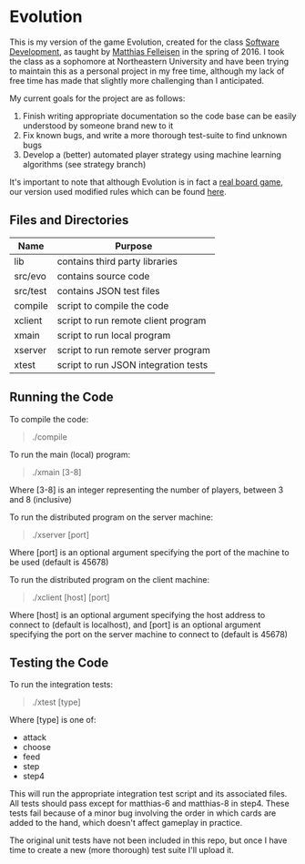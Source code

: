 # Evolution

This is my version of the game Evolution, created for the class [Software Development](http://www.ccs.neu.edu/home/matthias/4500-s16/), as taught by [Matthias Felleisen](http://www.ccs.neu.edu/home/matthias/) in the spring of 2016. I took the class as a sophomore at Northeastern University and have been trying to maintain this as a personal project in my free time, although my lack of free time has made that slightly more challenging than I anticipated. 

My current goals for the project are as follows:
  1. Finish writing appropriate documentation so the code base can be easily understood by someone brand new to it
  2. Fix known bugs, and write a more thorough test-suite to find unknown bugs
  3. Develop a (better) automated player strategy using machine learning algorithms (see strategy branch)
  
It's important to note that although Evolution is in fact a [real board game](https://boardgamegeek.com/boardgame/155703/evolution), our version used modified rules which can be found [here](http://www.ccs.neu.edu/home/matthias/4500-s16/evolution.html).

Files and Directories
-----------------------
| Name          | Purpose                                    |
|---------------|--------------------------------------------|
| lib           | contains third party libraries |
| src/evo       | contains source code |
| src/test      | contains JSON test files |
| compile       | script to compile the code |
| xclient       | script to run remote client program |
| xmain         | script to run local program |
| xserver       | script to run remote server program |
| xtest         | script to run JSON integration tests |

Running the Code
------------------
To compile the code:
> ./compile

To run the main (local) program:
> ./xmain [3-8]

Where [3-8] is an integer representing the number of players, between 3 and 8 (inclusive)

To run the distributed program on the server machine:
> ./xserver [port]

Where [port] is an optional argument specifying the port of the machine to be used (default is 45678)

To run the distributed program on the client machine:
> ./xclient [host] [port]

Where [host] is an optional argument specifying the host address to connect to (default is localhost), and [port] is an optional argument
specifying the port on the server machine to connect to (default is 45678)

Testing the Code
-----------------
To run the integration tests:
> ./xtest [type]

Where [type] is one of:
  - attack
  - choose
  - feed
  - step
  - step4
  
This will run the appropriate integration test script and its associated files. All tests should pass except for matthias-6 and matthias-8 in step4. These tests fail because of a minor bug involving the order in which cards are added to the hand, which doesn't affect gameplay in practice.

The original unit tests have not been included in this repo, but once I have time to create a new (more thorough) test suite I'll upload it.
